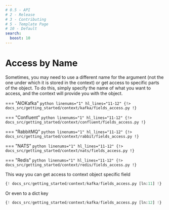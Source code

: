 ```yaml
---
# 0.5 - API
# 2 - Release
# 3 - Contributing
# 5 - Template Page
# 10 - Default
search:
  boost: 10
---
```


# Access by Name

Sometimes, you may need to use a different name for the argument (not the one under which it is stored in the context) or get access to specific parts of the object. To do this, simply specify the name of what you want to access, and the context will provide you with the object.

=== "AIOKafka"
    ```python linenums="1" hl_lines="11-12"
    {!> docs_src/getting_started/context/kafka/fields_access.py !}
    ```

=== "Confluent"
    ```python linenums="1" hl_lines="11-12"
    {!> docs_src/getting_started/context/confluent/fields_access.py !}
    ```

=== "RabbitMQ"
    ```python linenums="1" hl_lines="11-12"
    {!> docs_src/getting_started/context/rabbit/fields_access.py !}
    ```

=== "NATS"
    ```python linenums="1" hl_lines="11-12"
    {!> docs_src/getting_started/context/nats/fields_access.py !}
    ```


=== "Redis"
    ```python linenums="1" hl_lines="11-12"
    {!> docs_src/getting_started/context/redis/fields_access.py !}
    ```

This way you can get access to context object specific field


```python
{! docs_src/getting_started/context/kafka/fields_access.py [ln:11] !}
```

Or even to a dict key


```python
{! docs_src/getting_started/context/kafka/fields_access.py [ln:12] !}
```
